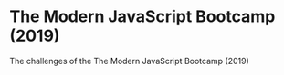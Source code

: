 # The Modern JavaScript Bootcamp (2019)

The challenges of the The Modern JavaScript Bootcamp (2019) 
